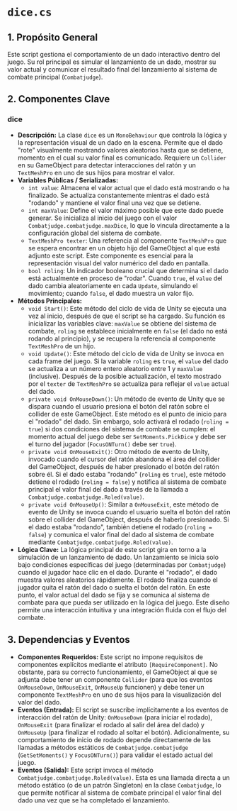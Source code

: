 # `dice.cs`

## 1. Propósito General
Este script gestiona el comportamiento de un dado interactivo dentro del juego. Su rol principal es simular el lanzamiento de un dado, mostrar su valor actual y comunicar el resultado final del lanzamiento al sistema de combate principal (`Combatjudge`).

## 2. Componentes Clave

### dice
- **Descripción:** La clase `dice` es un `MonoBehaviour` que controla la lógica y la representación visual de un dado en la escena. Permite que el dado "rote" visualmente mostrando valores aleatorios hasta que se detiene, momento en el cual su valor final es comunicado. Requiere un `Collider` en su GameObject para detectar interacciones del ratón y un `TextMeshPro` en uno de sus hijos para mostrar el valor.
- **Variables Públicas / Serializadas:**
    - `int value`: Almacena el valor actual que el dado está mostrando o ha finalizado. Se actualiza constantemente mientras el dado está "rodando" y mantiene el valor final una vez que se detiene.
    - `int maxValue`: Define el valor máximo posible que este dado puede generar. Se inicializa al inicio del juego con el valor `Combatjudge.combatjudge.maxDice`, lo que lo vincula directamente a la configuración global del sistema de combate.
    - `TextMeshPro texter`: Una referencia al componente `TextMeshPro` que se espera encontrar en un objeto hijo del GameObject al que está adjunto este script. Este componente es esencial para la representación visual del valor numérico del dado en pantalla.
    - `bool roling`: Un indicador booleano crucial que determina si el dado está actualmente en proceso de "rodar". Cuando `true`, el `value` del dado cambia aleatoriamente en cada `Update`, simulando el movimiento; cuando `false`, el dado muestra un valor fijo.
- **Métodos Principales:**
    - `void Start()`: Este método del ciclo de vida de Unity se ejecuta una vez al inicio, después de que el script se ha cargado. Su función es inicializar las variables clave: `maxValue` se obtiene del sistema de combate, `roling` se establece inicialmente en `false` (el dado no está rodando al principio), y se recupera la referencia al componente `TextMeshPro` de un hijo.
    - `void Update()`: Este método del ciclo de vida de Unity se invoca en cada frame del juego. Si la variable `roling` es `true`, el `value` del dado se actualiza a un número entero aleatorio entre 1 y `maxValue` (inclusive). Después de la posible actualización, el texto mostrado por el `texter` de `TextMeshPro` se actualiza para reflejar el `value` actual del dado.
    - `private void OnMouseDown()`: Un método de evento de Unity que se dispara cuando el usuario presiona el botón del ratón sobre el collider de este GameObject. Este método es el punto de inicio para el "rodado" del dado. Sin embargo, solo activará el rodado (`roling = true`) si dos condiciones del sistema de combate se cumplen: el momento actual del juego debe ser `SetMoments.PickDice` y debe ser el turno del jugador (`FocusONTurn()` debe ser `true`).
    - `private void OnMouseExit()`: Otro método de evento de Unity, invocado cuando el cursor del ratón abandona el área del collider del GameObject, después de haber presionado el botón del ratón sobre él. Si el dado estaba "rodando" (`roling` es `true`), este método detiene el rodado (`roling = false`) y notifica al sistema de combate principal el valor final del dado a través de la llamada a `Combatjudge.combatjudge.Roled(value)`.
    - `private void OnMouseUp()`: Similar a `OnMouseExit`, este método de evento de Unity se invoca cuando el usuario suelta el botón del ratón sobre el collider del GameObject, después de haberlo presionado. Si el dado estaba "rodando", también detiene el rodado (`roling = false`) y comunica el valor final del dado al sistema de combate mediante `Combatjudge.combatjudge.Roled(value)`.
- **Lógica Clave:**
    La lógica principal de este script gira en torno a la simulación de un lanzamiento de dado. Un lanzamiento se inicia solo bajo condiciones específicas del juego (determinadas por `Combatjudge`) cuando el jugador hace clic en el dado. Durante el "rodado", el dado muestra valores aleatorios rápidamente. El rodado finaliza cuando el jugador quita el ratón del dado o suelta el botón del ratón. En este punto, el valor actual del dado se fija y se comunica al sistema de combate para que pueda ser utilizado en la lógica del juego. Este diseño permite una interacción intuitiva y una integración fluida con el flujo del combate.

## 3. Dependencias y Eventos
- **Componentes Requeridos:** Este script no impone requisitos de componentes explícitos mediante el atributo `[RequireComponent]`. No obstante, para su correcto funcionamiento, el GameObject al que se adjunta debe tener un componente `Collider` (para que los eventos `OnMouseDown`, `OnMouseExit`, `OnMouseUp` funcionen) y debe tener un componente `TextMeshPro` en uno de sus hijos para la visualización del valor del dado.
- **Eventos (Entrada):** El script se suscribe implícitamente a los eventos de interacción del ratón de Unity: `OnMouseDown` (para iniciar el rodado), `OnMouseExit` (para finalizar el rodado al salir del área del dado) y `OnMouseUp` (para finalizar el rodado al soltar el botón). Adicionalmente, su comportamiento de inicio de rodado depende directamente de las llamadas a métodos estáticos de `Combatjudge.combatjudge` (`GetSetMoments()` y `FocusONTurn()`) para validar el estado actual del juego.
- **Eventos (Salida):** Este script invoca el método `Combatjudge.combatjudge.Roled(value)`. Esta es una llamada directa a un método estático (o de un patrón Singleton) en la clase `Combatjudge`, lo que permite notificar al sistema de combate principal el valor final del dado una vez que se ha completado el lanzamiento.